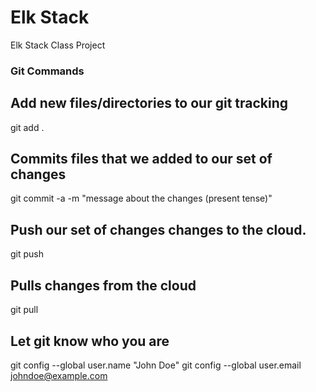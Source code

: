 # Elk Stack

Elk Stack Class Project

### Git Commands

## Add new files/directories to our git tracking

git add .

## Commits files that we added to our set of changes

git commit -a -m "message about the changes (present tense)"

## Push our set of changes changes to the cloud.

git push

## Pulls changes from the cloud

git pull

## Let git know who you are

git config --global user.name "John Doe"
git config --global user.email johndoe@example.com
